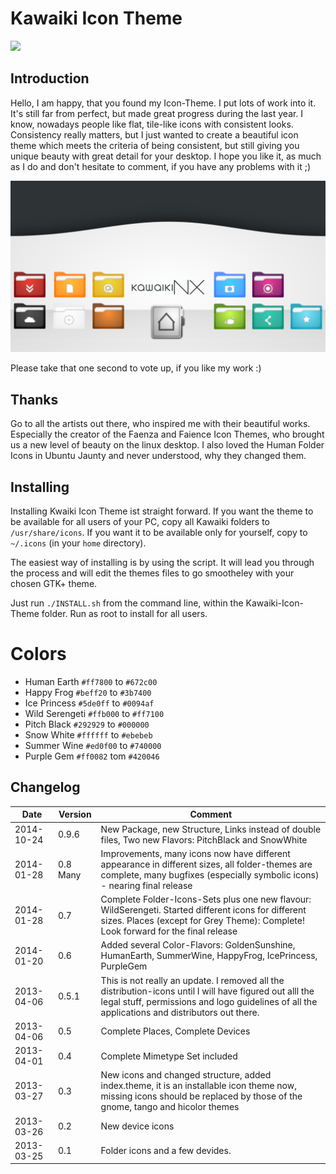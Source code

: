 # Kawaiki Icon Theme

![](./choose-your-side.png)

## Introduction

Hello, I am happy, that you found my Icon-Theme. I put lots of work into it. It's still far from perfect, but made great progress during the last year. I know, nowadays people like flat, tile-like icons with consistent looks. Consistency really matters, but I just wanted to create a beautiful icon theme which meets the criteria of being consistent, but still giving you unique beauty with great detail for your desktop. I hope you like it, as much as I do and don't hesitate to comment, if you have any problems with it ;)

![](./kawaikiNX_preview.png)


Please take that one second to vote up, if you like my work :)


## Thanks

Go to all the artists out there, who inspired me with their beautiful works. Especially the creator of the Faenza and Faience Icon Themes, who brought us a new level of beauty on the linux desktop.
I also loved the Human Folder Icons in Ubuntu Jaunty and never understood, why they changed them.


## Installing

Installing Kwaiki Icon Theme ist straight forward. If you want the theme to be available for all users of your PC,
copy all Kawaiki folders to `/usr/share/icons`.
If you want it to be available only for yourself, copy to `~/.icons` (in your `home` directory).

The easiest way of installing is by using the script. It will lead you through the process
and will edit the themes files to go smootheley with your chosen GTK+ theme.

Just run `./INSTALL.sh` from the command line, within the Kawaiki-Icon-Theme folder.
Run as root to install for all users.


# Colors

+ Human Earth `#ff7800` to `#672c00`
+ Happy Frog `#beff20` to `#3b7400`
+ Ice Princess `#5de0ff` to `#0094af`
+ Wild Serengeti `#ffb000` to `#ff7100`
+ Pitch Black `#292929` to `#000000`
+ Snow White `#ffffff` to `#ebebeb`
+ Summer Wine `#ed0f00` to `#740000`
+ Purple Gem `#ff0082` tom `#420046`



## Changelog

|Date           |Version  |Comment                                                              |
|---------------|---------|---------------------------------------------------------------------|
|2014-10-24     |0.9.6    |New Package, new Structure, Links instead of double files, Two new Flavors: PitchBlack and SnowWhite|
|2014-01-28     |0.8 Many |Improvements, many icons now have different appearance in different sizes, all folder-themes are complete, many bugfixes (especially symbolic icons) - nearing final release|
|2014-01-28     |0.7      |Complete Folder-Icons-Sets plus one new flavour: WildSerengeti. Started different icons for different sizes. Places (except for Grey Theme): Complete! Look forward for the final release|
|2014-01-20     |0.6      |Added several Color-Flavors: GoldenSunshine, HumanEarth, SummerWine, HappyFrog, IcePrincess, PurpleGem|
|2013-04-06     |0.5.1    |This is not really an update. I removed all the distribution-icons until I will have figured out alll the legal stuff, permissions and logo guidelines of all the applications and distributors out there.|
|2013-04-06     |0.5      |Complete Places, Complete Devices|
|2013-04-01     |0.4      |Complete Mimetype Set included|
|2013-03-27     |0.3      |New icons and changed structure, added index.theme, it is an installable icon theme now, missing icons should be replaced by those of the gnome, tango and hicolor themes|
|2013-03-26     |0.2      |New device icons|
|2013-03-25     |0.1      |Folder icons and a few devides.|

